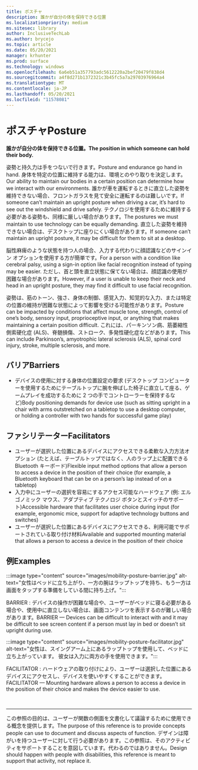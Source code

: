 ```yaml
---
title: ポスチャ
description: 誰かが自分の体を保持できる位置
ms.localizationpriority: medium
ms.sitesec: library
author: InclusiveTechLab
ms.author: brycejo
ms.topic: article
ms.date: 05/20/2021
manager: krhunter
ms.prod: surface
ms.technology: windows
ms.openlocfilehash: 6a6eb51a357793adc5612220a2bef20479f838d4
ms.sourcegitcommit: a4f8d271b1372321c3b45fc5a7a29703976964a4
ms.translationtype: MT
ms.contentlocale: ja-JP
ms.lasthandoff: 05/20/2021
ms.locfileid: "11578081"
---
```

# <a name="posture"></a><span data-ttu-id="09530-103">ポスチャ</span><span class="sxs-lookup"><span data-stu-id="09530-103">Posture</span></span>

**<span data-ttu-id="09530-104">誰かが自分の体を保持できる位置。</span><span class="sxs-lookup"><span data-stu-id="09530-104">The position in which someone can hold their body.</span></span>**

<span data-ttu-id="09530-105">姿勢と持久力は手をつないで行きます。</span><span class="sxs-lookup"><span data-stu-id="09530-105">Posture and endurance go hand in hand.</span></span> <span data-ttu-id="09530-106">身体を特定の位置に維持する能力は、環境とのやり取りを決定します。</span><span class="sxs-lookup"><span data-stu-id="09530-106">Our ability to maintain our bodies in a certain position can determine how we interact with our environments.</span></span> <span data-ttu-id="09530-107">誰かが車を運転するときに直立した姿勢を維持できない場合、フロントガラスを見て安全に運転するのは難しいです。</span><span class="sxs-lookup"><span data-stu-id="09530-107">If someone can’t maintain an upright posture when driving a car, it’s hard to see out the windshield and drive safely.</span></span> <span data-ttu-id="09530-108">テクノロジを使用するために維持する必要がある姿勢も、同様に厳しい場合があります。</span><span class="sxs-lookup"><span data-stu-id="09530-108">The postures we must maintain to use technology can be equally demanding.</span></span> <span data-ttu-id="09530-109">直立した姿勢を維持できない場合は、デスクトップに座りにくい場合があります。</span><span class="sxs-lookup"><span data-stu-id="09530-109">If someone can’t maintain an upright posture, it may be difficult for them to sit at a desktop.</span></span>

<span data-ttu-id="09530-110">脳性麻痺のような状態を持つ人の場合、入力する代わりに顔認識などのサインイン オプションを使用する方が簡単です。</span><span class="sxs-lookup"><span data-stu-id="09530-110">For a person with a condition like cerebral palsy, using a sign-in option like facial recognition instead of typing may be easier.</span></span> <span data-ttu-id="09530-111">ただし、首と頭を直立状態に保てない場合は、顔認識の使用が困難な場合があります。</span><span class="sxs-lookup"><span data-stu-id="09530-111">However, if a user is unable to keep their neck and head in an upright posture, they may find it difficult to use facial recognition.</span></span>

<span data-ttu-id="09530-112">姿勢は、筋のトーン、強さ、身体の制御、感覚入力、知覚的な入力、または特定の位置の維持が困難な状態によって影響を受ける可能性があります。</span><span class="sxs-lookup"><span data-stu-id="09530-112">Posture can be impacted by conditions that affect muscle tone, strength, control of one’s body, sensory input, proprioceptive input, or anything that makes maintaining a certain position difficult.</span></span> <span data-ttu-id="09530-113">これには、パーキンソン病、筋萎縮性側索硬化症 (ALS)、脊髄損傷、ストローク、多発性硬化症などがあります。</span><span class="sxs-lookup"><span data-stu-id="09530-113">This can include Parkinson’s, amyotrophic lateral sclerosis (ALS), spinal cord injury, stroke, multiple sclerosis, and more.</span></span>


## <a name="barriers"></a><span data-ttu-id="09530-114">バリア</span><span class="sxs-lookup"><span data-stu-id="09530-114">Barriers</span></span>
* <span data-ttu-id="09530-115">デバイスの使用に対する身体の位置設定の要求 (デスクトップ コンピューターを使用するためにテーブルトップに腕を伸ばした椅子に直立して座る、ゲームプレイを成功するために 2 つの手でコントローラーを保持するなど)</span><span class="sxs-lookup"><span data-stu-id="09530-115">Body positioning demands for device use (such as sitting upright in a chair with arms outstretched on a tabletop to use a desktop computer, or holding a controller with two hands for successful game play)</span></span>

## <a name="facilitators"></a><span data-ttu-id="09530-116">ファシリテーター</span><span class="sxs-lookup"><span data-stu-id="09530-116">Facilitators</span></span>
* <span data-ttu-id="09530-117">ユーザーが選択した位置にあるデバイスにアクセスできる柔軟な入力方法オプション (たとえば、テーブルトップではなく、人のラップ上に配置できる Bluetooth キーボード)</span><span class="sxs-lookup"><span data-stu-id="09530-117">Flexible input method options that allow a person to access a device in the position of their choice (for example, a Bluetooth keyboard that can be on a person’s lap instead of on a tabletop)</span></span>
* <span data-ttu-id="09530-118">入力中にユーザーの選択を容易にするアクセス可能なハードウェア (例: エルゴノミック マウス、アダプティブ テクノロジ ボタンとスイッチのサポート)</span><span class="sxs-lookup"><span data-stu-id="09530-118">Accessible hardware that facilitates user choice during input (for example, ergonomic mice, support for adaptive technology buttons and switches)</span></span>
* <span data-ttu-id="09530-119">ユーザーが選択した位置にあるデバイスにアクセスできる、利用可能でサポートされている取り付け材料</span><span class="sxs-lookup"><span data-stu-id="09530-119">Available and supported mounting material that allows a person to access a device in the position of their choice</span></span>

## <a name="examples"></a><span data-ttu-id="09530-120">例</span><span class="sxs-lookup"><span data-stu-id="09530-120">Examples</span></span>

:::image type="content" source="images/mobility-posture-barrier.jpg" alt-text="女性はベッドに立ち上がり、一方の腕はラップトップを持ち、もう一方は画面をタップする準備をしている間に持ち上げ。":::

<span data-ttu-id="09530-122">BARRIER : デバイスの操作が困難な場合や、ユーザーがベッドに寝る必要がある場合や、使用中に直立しない場合は、画面コンテンツを表示するのが難しい場合があります。</span><span class="sxs-lookup"><span data-stu-id="09530-122">BARRIER — Devices can be difficult to interact with and it may be difficult to see screen content if a person must lay in bed or doesn’t sit upright during use.</span></span>

:::image type="content" source="images/mobility-posture-facilitator.jpg" alt-text="女性は、スイングアーム上にあるラップトップを使用して、ベッドに立ち上がっています。 彼女は入力に両方の手を使用できます。":::

<span data-ttu-id="09530-125">FACILITATOR : ハードウェアの取り付けにより、ユーザーは選択した位置にあるデバイスにアクセスし、デバイスを使いやすくすることができます。</span><span class="sxs-lookup"><span data-stu-id="09530-125">FACILITATOR — Mounting hardware allows a person to access a device in the position of their choice and makes the device easier to use.</span></span>


&nbsp;

[comment]: # (フッター ステートメント)
___
<span data-ttu-id="09530-127">この参照の目的は、ユーザーが関数の側面を文書化して議論するために使用できる概念を提供します。</span><span class="sxs-lookup"><span data-stu-id="09530-127">The purpose of this reference is to provide concepts people can use to document and discuss aspects of function.</span></span> <span data-ttu-id="09530-128">デザインは障がいを持つユーザーに対して行う必要があります。この参照は、そのアクティビティをサポートすることを意図しています。代わるのではありません。</span><span class="sxs-lookup"><span data-stu-id="09530-128">Design should happen with people with disabilities, this reference is meant to support that activity, not replace it.</span></span> 